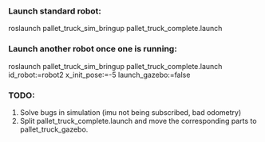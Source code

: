 ### Launch standard robot:

roslaunch pallet_truck_sim_bringup pallet_truck_complete.launch

### Launch another robot once one is running:

roslaunch pallet_truck_sim_bringup pallet_truck_complete.launch id_robot:=robot2 x_init_pose:=-5 launch_gazebo:=false

### TODO:

1. Solve bugs in simulation (imu not being subscribed, bad odometry)
1. Split pallet_truck_complete.launch and move the corresponding parts to pallet_truck_gazebo.
